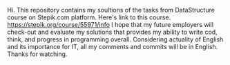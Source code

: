 Hi. This repository contains my soultions of the tasks from DataStructure course on Stepik.com platform.
Here's link to this course. https://stepik.org/course/55971/info
I hope that my future employers will check-out and evaluate my solutions that provides my ability to write cod, think, and progress in programming overall.
Considering actuality of English and its importance for IT, all my comments and commits will be in English.
Thanks for watching.
